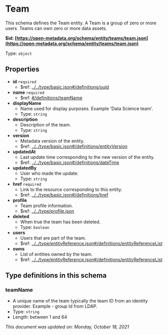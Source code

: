# Team

This schema defines the Team entity. A Team is a group of zero or more users. Teams can own zero or more data assets.

**$id: [https://open-metadata.org/schema/entity/teams/team.json](https://open-metadata.org/schema/entity/teams/team.json)**

Type: `object`

## Properties
 - **id** `required`
   - $ref: [../../type/basic.json#/definitions/uuid](../types/basic.md#uuid)
 - **name** `required`
   - $ref: [#/definitions/teamName](#teamname)
 - **displayName**
   - Name used for display purposes. Example 'Data Science team'.
   - Type: `string`
 - **description**
   - Description of the team.
   - Type: `string`
 - **version**
     - Metadata version of the entity.
     - $ref: [../../type/basic.json#/definitions/entityVersion](../types/basic.md#entityversion)
 - **updatedAt**
     - Last update time corresponding to the new version of the entity.
     - $ref: [../../type/basic.json#/definitions/dateTime](../types/basic.md#datetime)
 - **updatedBy**
     - User who made the update.
     - Type: `string`
 - **href** `required`
   - Link to the resource corresponding to this entity.
   - $ref: [../../type/basic.json#/definitions/href](../types/basic.md#href)
 - **profile**
   - Team profile information.
   - $ref: [../../type/profile.json](../types/profile.md)
 - **deleted**
   - When true the team has been deleted.
   - Type: `boolean`
 - **users**
   - Users that are part of the team.
   - $ref: [../../type/entityReference.json#/definitions/entityReferenceList](../types/entityreference.md#entityreferencelist)
 - **owns**
   - List of entities owned by the team.
   - $ref: [../../type/entityReference.json#/definitions/entityReferenceList](../types/entityreference.md#entityreferencelist)


## Type definitions in this schema

### teamName

* A unique name of the team typically the team ID from an identity provider. Example - group Id from LDAP.
* Type: `string`
* Length: between 1 and 64

_This document was updated on: Monday, October 18, 2021_